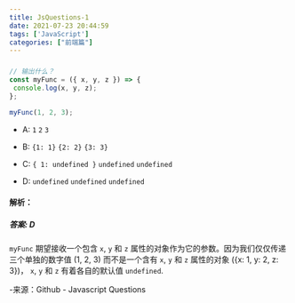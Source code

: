 ```yaml
---
title: JsQuestions-1
date: 2021-07-23 20:44:59
tags: ['JavaScript']
categories: ["前端篇"]
---
```


### 

```javascript
// 输出什么？
const myFunc = ({ x, y, z }) => {
 console.log(x, y, z);
};

myFunc(1, 2, 3);
```

- A: `1` `2` `3`

- B: `{1: 1}` `{2: 2}` `{3: 3}`

- C: `{ 1: undefined }` `undefined` `undefined`

- D: `undefined` `undefined` `undefined`

   <!--more-->

#### 解析：

##### 答案: D

`myFunc` 期望接收一个包含 `x`, `y` 和 `z` 属性的对象作为它的参数。因为我们仅仅传递三个单独的数字值 (1, 2, 3) 而不是一个含有 `x`, `y` 和 `z` 属性的对象 ({x: 1, y: 2, z: 3})， `x`, `y` 和 `z` 有着各自的默认值 `undefined`.



-来源：Github - Javascript Questions